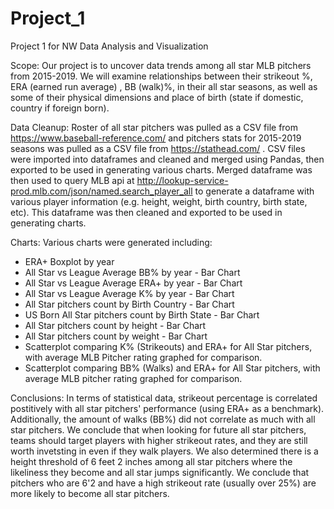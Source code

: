 # Project_1
Project 1 for NW Data Analysis and Visualization

Scope: Our project is to uncover data trends among all star MLB pitchers from 2015-2019. We will examine relationships between their strikeout %, ERA (earned run average) , BB (walk)%, in their all star seasons, as well as some of their physical dimensions and place of birth (state if domestic, country if foreign born).

Data Cleanup: Roster of all star pitchers was pulled as a CSV file from https://www.baseball-reference.com/ and pitchers stats for 2015-2019 seasons was pulled as a CSV file from https://stathead.com/ . CSV files were imported into dataframes and cleaned and merged using Pandas, then exported to be used in generating various charts. Merged dataframe was then used to query MLB api at http://lookup-service-prod.mlb.com/json/named.search_player_all to generate a dataframe with various player information (e.g. height, weight, birth country, birth state, etc). This dataframe was then cleaned and exported to be used in generating charts.

Charts: Various charts were generated including:
 - ERA+ Boxplot by year
 - All Star vs League Average BB% by year - Bar Chart
 - All Star vs League Average ERA+ by year - Bar Chart
 - All Star vs League Average K% by year - Bar Chart
 - All Star pitchers count by Birth Country - Bar Chart
 - US Born All Star pitchers count by Birth State - Bar Chart
 - All Star pitchers count by height - Bar Chart
 - All Star pitchers count by weight - Bar Chart
 - Scatterplot comparing K% (Strikeouts) and ERA+ for All Star pitchers, with average MLB Pitcher rating graphed for comparison.
 - Scatterplot comparing BB% (Walks) and ERA+ for All Star pitchers, with average MLB pitcher rating graphed for comparison.
 
Conclusions: In terms of statistical data, strikeout percentage is correlated postitively with all star pitchers' performance (using ERA+ as a benchmark). Additionally, the amount of walks (BB%) did not correlate as much with all star pitchers. We conclude that when looking for future all star pitchers, teams should target players with higher strikeout rates, and they are still worth invetsting in even if they walk players. We also determined there is a height threshold of 6 feet 2 inches among all star pitchers where the likeliness they become and all star jumps significantly. We conclude that pitchers who are 6'2 and have a high strikeout rate (usually over 25%) are more likely to become all star pitchers.
